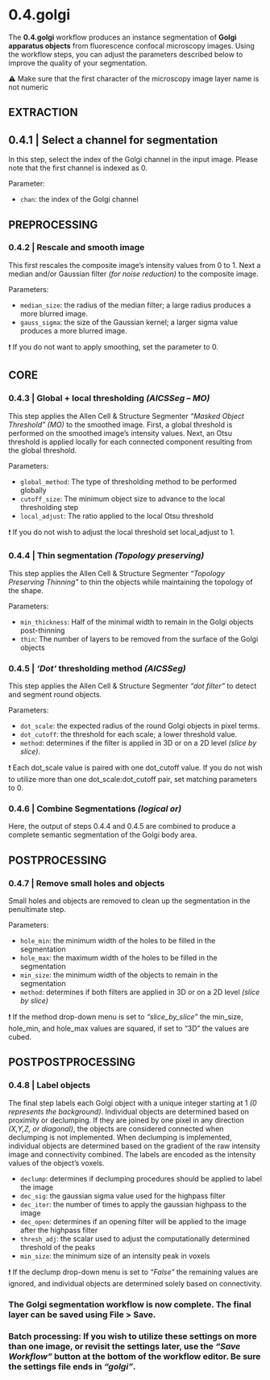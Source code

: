 # **0.4.golgi**

The **0.4.golgi** workflow produces an instance segmentation of **Golgi apparatus objects** from fluorescence confocal microscopy images. Using the workflow steps, you can adjust the parameters described below to improve the quality of your segmentation.

⚠️ Make sure that the first character of the microscopy image layer name is not numeric

## EXTRACTION


## **0.4.1 | Select a channel for segmentation**

In this step, select the index of the Golgi channel in the input image. Please note that the first channel is indexed as 0.

Parameter:

-	`chan`: the index of the Golgi channel

## PREPROCESSING


### **0.4.2 | Rescale and smooth image**

This first rescales the composite image’s intensity values from 0 to 1. Next a median and/or Gaussian filter *(for noise reduction)* to the composite image. 

Parameters:

-	`median_size`: the radius of the median filter; a large radius produces a more blurred image.
-	`gauss_sigma`:  the size of the Gaussian kernel; a larger sigma value produces a more blurred image.

❗ If you do not want to apply smoothing, set the parameter to 0.

## CORE


### **0.4.3 | Global + local thresholding *(AICSSeg – MO)***

This step applies the Allen Cell & Structure Segmenter *“Masked Object Threshold” (MO)* to the smoothed image. First, a global threshold is performed on the smoothed image’s intensity values. Next, an Otsu threshold is applied locally for each connected component resulting from the global threshold.

Parameters:

-	`global_method`: The type of thresholding method to be performed globally
-	`cutoff_size`: The minimum object size to advance to the local thresholding step
-	`local_adjust`: The ratio applied to the local Otsu threshold

❗ If you do not wish to adjust the local threshold set local_adjust to 1.

### **0.4.4 | Thin segmentation *(Topology preserving)***

This step applies the Allen Cell & Structure Segmenter *“Topology Preserving Thinning"* to thin the objects while maintaining the topology of the shape.

Parameters:

-	`min_thickness`: Half of the minimal width to remain in the Golgi objects post-thinning
-	`thin`: The number of layers to be removed from the surface of the Golgi objects

### **0.4.5 | *‘Dot’* thresholding method *(AICSSeg)***

This step applies the Allen Cell & Structure Segmenter *“dot filter”* to detect and segment round objects.

Parameters:

-	`dot_scale`:  the expected radius of the round Golgi objects in pixel terms.
-	`dot_cutoff`: the threshold for each scale; a lower threshold value.
-	`method`: determines if the filter is applied in 3D or on a 2D level *(slice by slice)*.

❗ Each dot_scale value is paired with one dot_cutoff value. If you do not wish to utilize more than one dot_scale:dot_cutoff pair, set matching parameters to 0.

### **0.4.6 | Combine Segmentations *(logical or)***

Here, the output of steps 0.4.4 and 0.4.5 are combined to produce a complete semantic segmentation of the Golgi body area.

## POSTPROCESSING


### **0.4.7 | Remove small holes and objects**

Small holes and objects are removed to clean up the segmentation in the penultimate step.

Parameters:

-	`hole_min`: the minimum width of the holes to be filled in the segmentation
-	`hole_max`: the maximum width of the holes to be filled in the segmentation
-	`min_size`: the minimum width of the objects to remain in the segmentation
-	`method`: determines if both filters are applied in 3D or on a 2D level *(slice by slice)*

❗ If the method drop-down menu is set to *“slice_by_slice”* the min_size, hole_min, and hole_max values are squared, if set to “3D” the values are cubed.

## POSTPOSTPROCESSING

### **0.4.8 | Label objects**

The final step labels each Golgi object with a unique integer starting at 1 *(0 represents the background)*. Individual objects are determined based on proximity or declumping. If they are joined by one pixel in any direction *(X,Y,Z, or diagonal)*, the objects are considered connected when declumping is not implemented.  When declumping is implemented, individual objects are determined based on the gradient of the raw intensity image and connectivity combined. The labels are encoded as the intensity values of the object’s voxels.

-   `declump`: determines if declumping procedures should be applied to label the image
-   `dec_sig`: the gaussian sigma value used for the highpass filter
-   `dec_iter`: the number of times to apply the gaussian highpass to the image
-   `dec_open`: determines if an opening filter will be applied to the image after the highpass filter
-   `thresh_adj`: the scalar used to adjust the computationally determined threshold of the peaks
-   `min_size`: the minimum size of an intensity peak in voxels

❗ If the declump drop-down menu is set to *“False”* the remaining values are ignored, and individual objects are determined solely based on connectivity.

### The Golgi segmentation workflow is now complete. The final layer can be saved using File > Save.

### Batch processing: If you wish to utilize these settings on more than one image, or revisit the settings later, use the *“Save Workflow”* button at the bottom of the workflow editor. Be sure the settings file ends in *“golgi”*.
